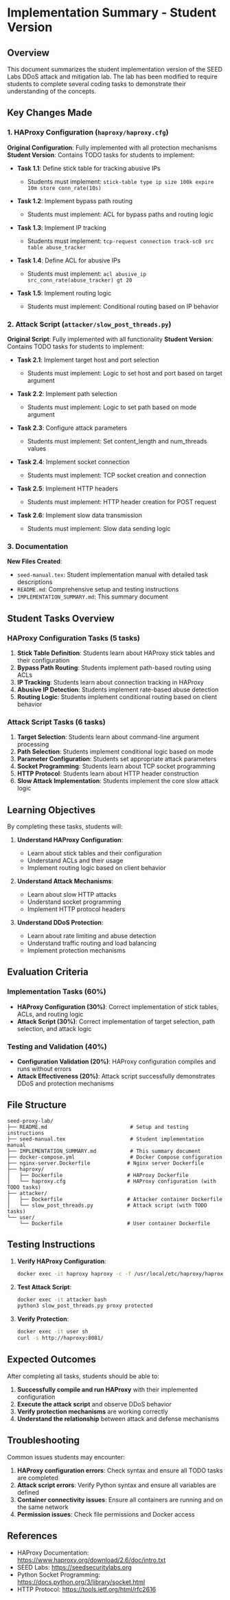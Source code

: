 # Implementation Summary - Student Version

## Overview

This document summarizes the student implementation version of the SEED Labs DDoS attack and mitigation lab. The lab has been modified to require students to complete several coding tasks to demonstrate their understanding of the concepts.

## Key Changes Made

### 1. HAProxy Configuration (`haproxy/haproxy.cfg`)

**Original Configuration**: Fully implemented with all protection mechanisms
**Student Version**: Contains TODO tasks for students to implement:

- **Task 1.1**: Define stick table for tracking abusive IPs
  - Students must implement: `stick-table type ip size 100k expire 10m store conn_rate(10s)`

- **Task 1.2**: Implement bypass path routing
  - Students must implement: ACL for bypass paths and routing logic

- **Task 1.3**: Implement IP tracking
  - Students must implement: `tcp-request connection track-sc0 src table abuse_tracker`

- **Task 1.4**: Define ACL for abusive IPs
  - Students must implement: `acl abusive_ip src_conn_rate(abuse_tracker) gt 20`

- **Task 1.5**: Implement routing logic
  - Students must implement: Conditional routing based on IP behavior

### 2. Attack Script (`attacker/slow_post_threads.py`)

**Original Script**: Fully implemented with all functionality
**Student Version**: Contains TODO tasks for students to implement:

- **Task 2.1**: Implement target host and port selection
  - Students must implement: Logic to set host and port based on target argument

- **Task 2.2**: Implement path selection
  - Students must implement: Logic to set path based on mode argument

- **Task 2.3**: Configure attack parameters
  - Students must implement: Set content_length and num_threads values

- **Task 2.4**: Implement socket connection
  - Students must implement: TCP socket creation and connection

- **Task 2.5**: Implement HTTP headers
  - Students must implement: HTTP header creation for POST request

- **Task 2.6**: Implement slow data transmission
  - Students must implement: Slow data sending logic

### 3. Documentation

**New Files Created**:
- `seed-manual.tex`: Student implementation manual with detailed task descriptions
- `README.md`: Comprehensive setup and testing instructions
- `IMPLEMENTATION_SUMMARY.md`: This summary document

## Student Tasks Overview

### HAProxy Configuration Tasks (5 tasks)
1. **Stick Table Definition**: Students learn about HAProxy stick tables and their configuration
2. **Bypass Path Routing**: Students implement path-based routing using ACLs
3. **IP Tracking**: Students learn about connection tracking in HAProxy
4. **Abusive IP Detection**: Students implement rate-based abuse detection
5. **Routing Logic**: Students implement conditional routing based on client behavior

### Attack Script Tasks (6 tasks)
1. **Target Selection**: Students learn about command-line argument processing
2. **Path Selection**: Students implement conditional logic based on mode
3. **Parameter Configuration**: Students set appropriate attack parameters
4. **Socket Programming**: Students learn about TCP socket programming
5. **HTTP Protocol**: Students learn about HTTP header construction
6. **Slow Attack Implementation**: Students implement the core slow attack logic

## Learning Objectives

By completing these tasks, students will:

1. **Understand HAProxy Configuration**:
   - Learn about stick tables and their configuration
   - Understand ACLs and their usage
   - Implement routing logic based on client behavior

2. **Understand Attack Mechanisms**:
   - Learn about slow HTTP attacks
   - Understand socket programming
   - Implement HTTP protocol headers

3. **Understand DDoS Protection**:
   - Learn about rate limiting and abuse detection
   - Understand traffic routing and load balancing
   - Implement protection mechanisms

## Evaluation Criteria

### Implementation Tasks (60%)
- **HAProxy Configuration (30%)**: Correct implementation of stick tables, ACLs, and routing logic
- **Attack Script (30%)**: Correct implementation of target selection, path selection, and attack logic

### Testing and Validation (40%)
- **Configuration Validation (20%)**: HAProxy configuration compiles and runs without errors
- **Attack Effectiveness (20%)**: Attack script successfully demonstrates DDoS and protection mechanisms

## File Structure

```
seed-proxy-lab/
├── README.md                           # Setup and testing instructions
├── seed-manual.tex                     # Student implementation manual
├── IMPLEMENTATION_SUMMARY.md           # This summary document
├── docker-compose.yml                  # Docker Compose configuration
├── nginx-server.Dockerfile            # Nginx server Dockerfile
├── haproxy/
│   ├── Dockerfile                     # HAProxy Dockerfile
│   └── haproxy.cfg                    # HAProxy configuration (with TODO tasks)
├── attacker/
│   ├── Dockerfile                     # Attacker container Dockerfile
│   └── slow_post_threads.py           # Attack script (with TODO tasks)
└── user/
    └── Dockerfile                     # User container Dockerfile
```

## Testing Instructions

1. **Verify HAProxy Configuration**:
   ```bash
   docker exec -it haproxy haproxy -c -f /usr/local/etc/haproxy/haproxy.cfg
   ```

2. **Test Attack Script**:
   ```bash
   docker exec -it attacker bash
   python3 slow_post_threads.py proxy protected
   ```

3. **Verify Protection**:
   ```bash
   docker exec -it user sh
   curl -s http://haproxy:8081/
   ```

## Expected Outcomes

After completing all tasks, students should be able to:

1. **Successfully compile and run HAProxy** with their implemented configuration
2. **Execute the attack script** and observe DDoS behavior
3. **Verify protection mechanisms** are working correctly
4. **Understand the relationship** between attack and defense mechanisms

## Troubleshooting

Common issues students may encounter:

1. **HAProxy configuration errors**: Check syntax and ensure all TODO tasks are completed
2. **Attack script errors**: Verify Python syntax and ensure all variables are defined
3. **Container connectivity issues**: Ensure all containers are running and on the same network
4. **Permission issues**: Check file permissions and Docker access

## References

- HAProxy Documentation: https://www.haproxy.org/download/2.6/doc/intro.txt
- SEED Labs: https://seedsecuritylabs.org
- Python Socket Programming: https://docs.python.org/3/library/socket.html
- HTTP Protocol: https://tools.ietf.org/html/rfc2616
